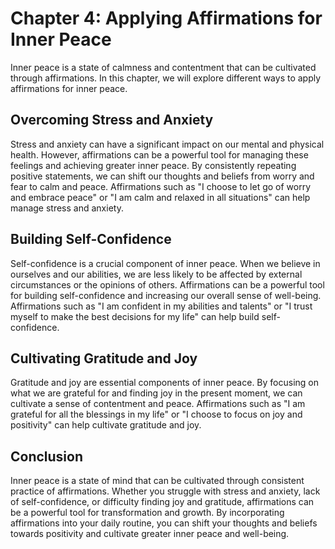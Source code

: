 Chapter 4: Applying Affirmations for Inner Peace
================================================

Inner peace is a state of calmness and contentment that can be cultivated through affirmations. In this chapter, we will explore different ways to apply affirmations for inner peace.

Overcoming Stress and Anxiety
-----------------------------

Stress and anxiety can have a significant impact on our mental and physical health. However, affirmations can be a powerful tool for managing these feelings and achieving greater inner peace. By consistently repeating positive statements, we can shift our thoughts and beliefs from worry and fear to calm and peace. Affirmations such as "I choose to let go of worry and embrace peace" or "I am calm and relaxed in all situations" can help manage stress and anxiety.

Building Self-Confidence
------------------------

Self-confidence is a crucial component of inner peace. When we believe in ourselves and our abilities, we are less likely to be affected by external circumstances or the opinions of others. Affirmations can be a powerful tool for building self-confidence and increasing our overall sense of well-being. Affirmations such as "I am confident in my abilities and talents" or "I trust myself to make the best decisions for my life" can help build self-confidence.

Cultivating Gratitude and Joy
-----------------------------

Gratitude and joy are essential components of inner peace. By focusing on what we are grateful for and finding joy in the present moment, we can cultivate a sense of contentment and peace. Affirmations such as "I am grateful for all the blessings in my life" or "I choose to focus on joy and positivity" can help cultivate gratitude and joy.

Conclusion
----------

Inner peace is a state of mind that can be cultivated through consistent practice of affirmations. Whether you struggle with stress and anxiety, lack of self-confidence, or difficulty finding joy and gratitude, affirmations can be a powerful tool for transformation and growth. By incorporating affirmations into your daily routine, you can shift your thoughts and beliefs towards positivity and cultivate greater inner peace and well-being.

